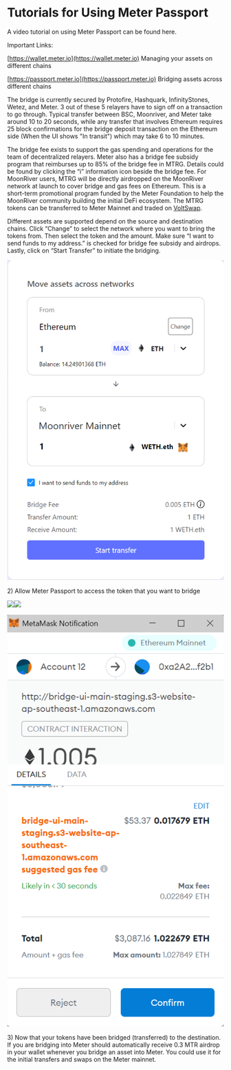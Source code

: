 # Tutorials for Using Meter Passport

A video tutorial on using Meter Passport can be found here.

Important Links:

[https://wallet.meter.io](https://wallet.meter.io)  Managing your assets on different chains

[https://passport.meter.io](https://passport.meter.io)  Bridging assets across different chains

The bridge is currently secured by Protofire, Hashquark, InfinityStones, Wetez, and Meter.  3 out of these 5 relayers have to sign off on a transaction to go through.  Typical transfer between BSC, Moonriver, and Meter take around 10 to 20 seconds, while any transfer that involves Ethereum requires 25 block confirmations for the bridge deposit transaction on the Ethereum side \(When the UI shows "In transit"\) which may take 6 to 10 minutes.  

The bridge fee exists to support the gas spending and operations for the team of decentralized relayers.  Meter also has a bridge fee subsidy program that reimburses up to 85% of the bridge fee in MTRG.  Details could be found by clicking the “i” information icon beside the bridge fee.  For MoonRiver users, MTRG will be directly airdropped on the MoonRiver network at launch to cover bridge and gas fees on Ethereum.  This is a short-term promotional program funded by the Meter Foundation to help the MoonRiver community building the initial DeFi ecosystem.  The MTRG tokens can be transferred to Meter Mainnet and traded on [VoltSwap](https://voltswap.finance). 

Different assets are supported depend on the source and destination chains.  Click “Change” to select the network where you want to bring the tokens from. Then select the token and the amount. Make sure “I want to send funds to my address.” is checked for bridge fee subsidy and airdrops.  Lastly, click on “Start Transfer” to initiate the bridging.

![](../.gitbook/assets/image%20%2813%29.png)

2\) Allow Meter Passport to access the token that you want to bridge

![](file:///C:/Users/zhuxh/AppData/Local/Temp/msohtmlclip1/01/clip_image006.jpg)![](file:///C:/Users/zhuxh/AppData/Local/Temp/msohtmlclip1/01/clip_image008.gif)

![Allow Bridge Contract to Spend the Tokens](../.gitbook/assets/image.png)

3\) Now that your tokens have been bridged \(transferred\) to the destination.  If you are bridging into Meter should automatically receive 0.3 MTR airdrop in your wallet whenever you bridge an asset into Meter.  You could use it for the initial transfers and swaps on the Meter mainnet. 

